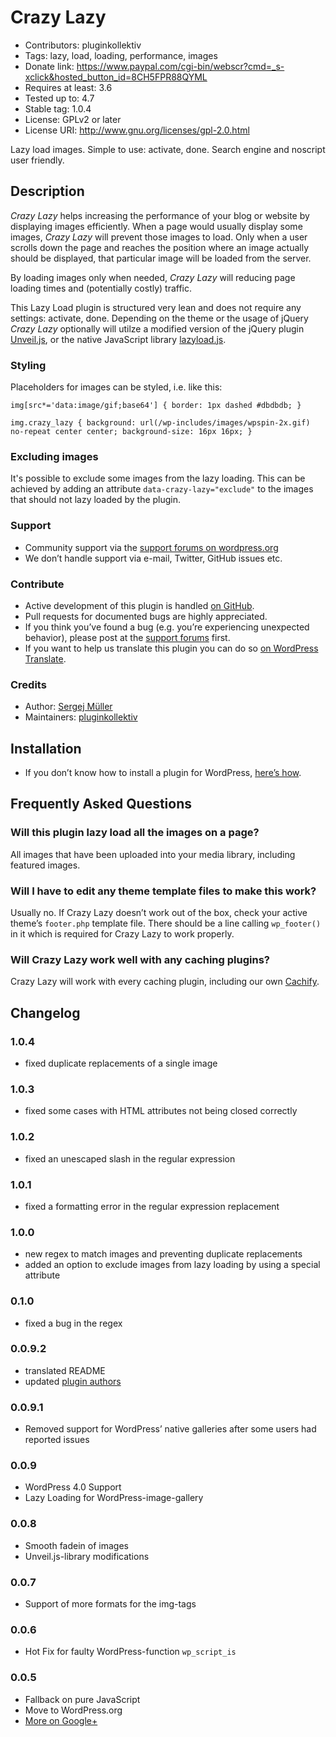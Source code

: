 # Crazy Lazy #
* Contributors:      pluginkollektiv
* Tags:              lazy, load, loading, performance, images
* Donate link:       https://www.paypal.com/cgi-bin/webscr?cmd=_s-xclick&hosted_button_id=8CH5FPR88QYML
* Requires at least: 3.6
* Tested up to:      4.7
* Stable tag:        1.0.4
* License:           GPLv2 or later
* License URI:       http://www.gnu.org/licenses/gpl-2.0.html

Lazy load images. Simple to use: activate, done. Search engine and noscript user friendly.

## Description ##
*Crazy Lazy* helps increasing the performance of your blog or website by displaying images efficiently. When a page would usually display some images, *Crazy Lazy* will prevent those images to load. Only when a user scrolls down the page and reaches the position where an image actually should be displayed, that particular image will be loaded from the server.

By loading images only when needed, *Crazy Lazy* will reducing page loading times and (potentially costly) traffic.

This Lazy Load plugin is structured very lean and does not require any settings: activate, done. Depending on the theme or the usage of jQuery *Crazy Lazy* optionally will utilze a modified version of the jQuery plugin [Unveil.js](https://github.com/luis-almeida/unveil), or the native JavaScript library [lazyload.js](https://gist.github.com/miloplacencia/3931803).

### Styling ###
Placeholders for images can be styled, i.e. like this:

`img[src*='data:image/gif;base64'] {
    border: 1px dashed #dbdbdb;
}`

`img.crazy_lazy {
    background: url(/wp-includes/images/wpspin-2x.gif) no-repeat center center;
    background-size: 16px 16px;
}`

### Excluding images ###
It's possible to exclude some images from the lazy loading. This can be achieved by adding an attribute `data-crazy-lazy="exclude"` to the images that should not lazy loaded by the plugin. 

### Support ###
* Community support via the [support forums on wordpress.org](https://wordpress.org/support/plugin/crazy-lazy)
* We don’t handle support via e-mail, Twitter, GitHub issues etc.

### Contribute ###
* Active development of this plugin is handled [on GitHub](https://github.com/pluginkollektiv/crazy-lazy).
* Pull requests for documented bugs are highly appreciated.
* If you think you’ve found a bug (e.g. you’re experiencing unexpected behavior), please post at the [support forums](https://wordpress.org/support/plugin/crazy-lazy) first.
* If you want to help us translate this plugin you can do so [on WordPress Translate](https://translate.wordpress.org/projects/wp-plugins/crazy-lazy).

### Credits ###
* Author: [Sergej Müller](https://sergejmueller.github.io/)
* Maintainers: [pluginkollektiv](http://pluginkollektiv.org/)


## Installation ##
* If you don’t know how to install a plugin for WordPress, [here’s how](http://codex.wordpress.org/Managing_Plugins#Installing_Plugins).


## Frequently Asked Questions ##
### Will this plugin lazy load all the images on a page? ###
All images that have been uploaded into your media library, including featured images.

### Will I have to edit any theme template files to make this work? ###
Usually no. If Crazy Lazy doesn’t work out of the box, check your active theme’s `footer.php` template file. There should be a line calling `wp_footer()` in it which is required for Crazy Lazy to work properly.


### Will Crazy Lazy work well with any caching plugins? ###
Crazy Lazy will work with every caching plugin, including our own [Cachify](https://wordpress.org/plugins/cachify/).


## Changelog ##
### 1.0.4 ###
* fixed duplicate replacements of a single image

### 1.0.3 ###
* fixed some cases with HTML attributes not being closed correctly

### 1.0.2 ###
* fixed an unescaped slash in the regular expression

### 1.0.1 ###
* fixed a formatting error in the regular expression replacement

### 1.0.0 ###
* new regex to match images and preventing duplicate replacements
* added an option to exclude images from lazy loading by using a special attribute

### 0.1.0 ###
* fixed a bug in the regex

### 0.0.9.2 ###
* translated README
* updated [plugin authors](https://gist.github.com/glueckpress/f058c0ab973d45a72720)

### 0.0.9.1 ###
* Removed support for WordPress’ native galleries after some users had reported issues

### 0.0.9 ###
* WordPress 4.0 Support
* Lazy Loading for WordPress-image-gallery

### 0.0.8 ###
* Smooth fadein of images
* Unveil.js-library modifications

### 0.0.7 ###
* Support of more formats for the img-tags

### 0.0.6 ###
* Hot Fix for faulty WordPress-function `wp_script_is`

### 0.0.5 ###
* Fallback on pure JavaScript
* Move to WordPress.org
* [More on Google+](https://plus.google.com/110569673423509816572/posts/SnhULufzrMF)
